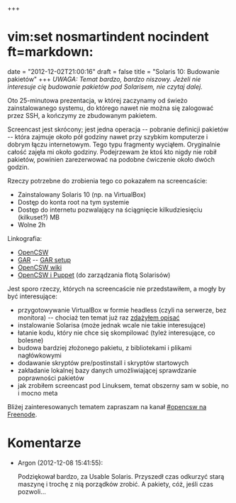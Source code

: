 +++
# vim:set nosmartindent nocindent ft=markdown:
date = "2012-12-02T21:00:16"
draft = false
title = "Solaris 10: Budowanie pakietów"
+++
_UWAGA: Temat bardzo, bardzo niszowy. Jeżeli nie interesuje cię budowanie
pakietów pod Solarisem, nie czytaj dalej._

Oto 25-minutowa prezentacja, w której zaczynamy od świeżo zainstalowanego
systemu, do którego nawet nie można się zalogować przez SSH, a kończymy ze
zbudowanym pakietem.

Screencast jest skrócony; jest jedna operacja -- pobranie definicji pakietów
-- która zajmuje około pół godziny nawet przy szybkim komputerze i dobrym
łączu internetowym. Tego typu fragmenty wyciąłem. Oryginalnie całość zajęła mi
około godziny. Podejrzewam że ktoś kto nigdy nie robił pakietów, powinien
zarezerwować na podobne ćwiczenie około dwóch godzin.

Rzeczy potrzebne do zrobienia tego co pokazałem na screencaście:

  * Zainstalowany Solaris 10 (np. na VirtualBox)
  * Dostęp do konta root na tym systemie
  * Dostęp do internetu pozwalający na ściągnięcie kilkudziesięciu (kilkuset?) MB
  * Wolne 2h

Linkografia:

  * [OpenCSW](http://www.opencsw.org/)
  * [GAR](http://gar.opencsw.org/) -- [GAR setup](http://sourceforge.net/apps/trac/gar/wiki/GarSetup)
  * [OpenCSW wiki](http://wiki.opencsw.org/)
  * [OpenCSW i Puppet](http://www.opencsw.org/community/questions/38/how-to-install-opencsw-packages-with-puppet) (do zarządzania flotą Solarisów)

Jest sporo rzeczy, których na screencaście nie przedstawiłem, a mogły by być
interesujące:

  * przygotowywanie VirtualBox w formie headless (czyli na serwerze, bez
    monitora) -- chociaż ten temat już raz [zdążyłem
    opisać](http://automatthias.wordpress.com/2012/03/10/headless-virtualbox-setup/)
  * instalowanie Solarisa (może jednak wcale nie takie interesujące)
  * łatanie kodu, który nie chce się skompilować (tyleż interesujące, co
    bolesne)
  * budowa bardziej złożonego pakietu, z bibliotekami i plikami nagłówkowymi
  * dodawanie skryptów pre/postinstall i skryptów startowych
  * zakładanie lokalnej bazy danych umożliwiającej sprawdzanie poprawności
    pakietów
  * jak zrobiłem screencast pod Linuksem, temat obszerny sam w sobie, no i mocno
    meta

Bliżej zainteresowanych tematem zapraszam na kanał [#opencsw na
Freenode](http://www.opencsw.org/support/irc-channel/ "Kanał anglojęzyczny" ).

# Komentarze

* Argon (2012-12-08 15:41:55): <p>Podziękował bardzo, za Usable Solaris.
  Przyszedł czas odkurzyć starą maszynę i trochę z nią porządków zrobić. A
  pakiety, cóż, jeśli czas pozwoli…</p>
